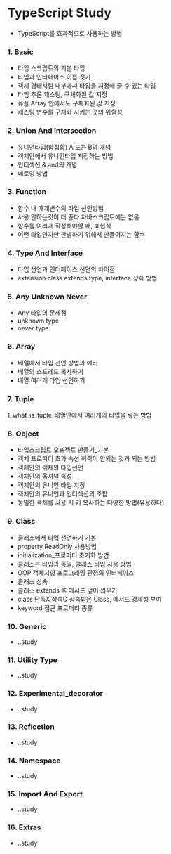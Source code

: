 # TypeScript Study

- TypeScript를 효과적으로 사용하는 방법

### 1. Basic

- 타입 스크립트의 기본 타입
- 타입과 인터페이스 이름 짓기
- 객체 형태처럼 내부에서 타입을 지정해 줄 수 있는 타입
- 타입 추론 캐스팅, 구체화된 값 지정
- 큐플 Array 안에서도 구체화된 값 지정
- 캐스팅 변수를 구체화 시키는 것의 위험성

### 2. Union And Intersection

- 유니언타입(합집합) A 또는 B의 개념
- 객체안에서 유니언타입 지정하는 방법
- 인터섹션 & and의 개념
- 네로잉 방법

### 3. Function

- 함수 내 매개변수의 타입 선언방법
- 사용 안하는것이 더 좋다 자바스크립트에는 없음
- 함수를 여러개 작성해야할 때, 표현식
- 어떤 타입인지만 판별하기 위해서 만들어지는 함수

### 4. Type And Interface

- 타입 선언과 인터페이스 선언의 차이점
- extension class extends type, interface 상속 방법

### 5. Any Unknown Never

- Any 타입의 문제점
- unknown type
- never type

### 6. Array

- 배열에서 타입 선언 방법과 에러
- 배열의 스프레드 복사하기
- 배열 여러개 타입 선언하기

### 7. Tuple

1_what_is_tuple_배열안에서 여러개의 타입을 넣는 방법

### 8. Object

- 타입스크립트 오프젝트 만들기_기본
- 객체 프로퍼티 초과 속성 허락이 안되는 것과 되는 방법
- 객체안의 객체의 타입선언
- 객체안의 옵셔널 속성
- 객체안의 유니언 타입 지정
- 객체안의 유니언과 인터섹션의 조합
- 동일한 객체를 사용 시 키 복사하는 다양한 방법(유용하다)

### 9. Class

- 클래스에서 타입 선언하기 기본
- property ReadOnly 사용방법
- initialization_프로퍼티 초기화 방법
- 클래스는 타입과 동일, 클래스 타입 사용 방법
- OOP 객체지향 프로그래밍 관점의 인터페이스
- 클래스 상속
- 클래스 extends 후 메서드 덮어 씌우기
- class 단독X 상속O 상속받은 Class, 메서드 강제성 부여
- keyword 접근 프로퍼티 종류

### 10. Generic

- ..study

### 11. Utility Type

- ..study

### 12. Experimental_decorator

- ..study

### 13. Reflection

- ..study

### 14. Namespace

- ..study

### 15. Import And Export

- ..study

### 16. Extras

- ..study